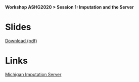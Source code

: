 **Workshop ASHG2020  > Session 1: Imputation and the Server**

# Slides

[Download (pdf)](https://github.com/lukfor/imputationserver-ashg20/raw/main/slides/Section_1_MIS%20workshop%202020.pdf)


# Links

[Michigan Imputation Server](https://imputationserver.sph.umich.edu)
